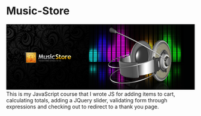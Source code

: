 # Music-Store
![Music Store](hero.png)
This is my JavaScript course that I wrote JS for adding items to cart, calculating totals, adding a JQuery slider, validating form through expressions and checking out to redirect to a thank you page.


